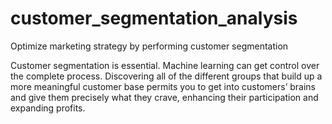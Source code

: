 # customer_segmentation_analysis
Optimize marketing strategy by performing customer segmentation

Customer segmentation is essential. Machine learning can get control over the complete process. Discovering all of the different groups that build up a more meaningful customer base permits you to get into customers’ brains and give them precisely what they crave, enhancing their participation and expanding profits.
